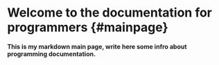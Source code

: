 Welcome to the documentation for programmers {#mainpage}
============================================


__This is my markdown main page, write here some infro about programming documentation.__